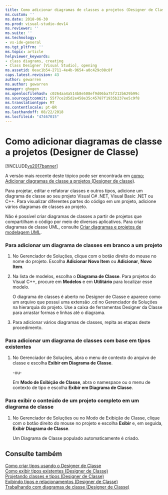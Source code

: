 ```yaml
---
title: Como adicionar diagramas de classes a projetos (Designer de Classe) | Microsoft Docs
ms.custom: ''
ms.date: 2018-06-30
ms.prod: visual-studio-dev14
ms.reviewer: ''
ms.suite: ''
ms.technology:
- vs-ide-general
ms.tgt_pltfrm: ''
ms.topic: article
helpviewer_keywords:
- class diagrams, creating
- Class Designer [Visual Studio], opening
ms.assetid: 0eac1b54-2711-4e4b-9654-a0c429c08c8f
caps.latest.revision: 43
author: gewarren
ms.author: gewarren
manager: ghogen
ms.openlocfilehash: c0264aa4a514b8e508ef9d06ba75f212b629b99c
ms.sourcegitcommit: 55f7ce2d5d2e458e35c45787f1935b237ee5c9f8
ms.translationtype: MT
ms.contentlocale: pt-BR
ms.lasthandoff: 08/22/2018
ms.locfileid: "47467015"
---
```

# <a name="how-to-add-class-diagrams-to-projects-class-designer"></a>Como adicionar diagramas de classe a projetos (Designer de Classe)
[!INCLUDE[vs2017banner](../includes/vs2017banner.md)]

A versão mais recente deste tópico pode ser encontrada em [como: Adicionar diagramas de classe a projetos (Designer de classe)](https://docs.microsoft.com/visualstudio/ide/how-to-add-class-diagrams-to-projects-class-designer).  
  
Para projetar, editar e refatorar classes e outros tipos, adicione um diagrama de classe ao seu projeto Visual C# .NET, Visual Basic .NET ou C++. Para visualizar diferentes partes do código em um projeto, adicione vários diagramas de classes ao projeto.  
  
 Não é possível criar diagramas de classes a partir de projetos que compartilham o código por meio de diversos aplicativos. Para criar diagramas de classe UML, consulte [Criar diagramas e projetos de modelagem UML](../modeling/create-uml-modeling-projects-and-diagrams.md).  
  
### <a name="to-add-a-blank-class-diagram-to-a-project"></a>Para adicionar um diagrama de classes em branco a um projeto  
  
1.  No Gerenciador de Soluções, clique com o botão direito do mouse no nome do projeto. Escolha **Adicionar Novo Item** ou **Adicionar**, **Novo Item**.  
  
2.  Na lista de modelos, escolha o **Diagrama de Classe**. Para projetos do Visual C++, procure em **Modelos** e em **Utilitário** para localizar esse modelo.  
  
     O diagrama de classes é aberto no Designer de Classe e aparece como um arquivo que possui uma extensão .cd no Gerenciador de Soluções na hierarquia do projeto. Use a caixa de ferramentas Designer da Classe para arrastar formas e linhas até o diagrama.  
  
3.  Para adicionar vários diagramas de classes, repita as etapas deste procedimento.  
  
### <a name="to-add-a-class-diagram-based-on-existing-types"></a>Para adicionar um diagrama de classes com base em tipos existentes  
  
1.  No Gerenciador de Soluções, abra o menu de contexto do arquivo de classe e escolha **Exibir em Diagrama de Classe**.  
  
     -ou-  
  
     Em **Modo de Exibição de Classe**, abra o namespace ou o menu de contexto de tipo e escolha **Exibir em Diagrama de Classe**.  
  
### <a name="to-display-the-contents-of-a-complete-project-in-a-class-diagram"></a>Para exibir o conteúdo de um projeto completo em um diagrama de classe  
  
1.  No Gerenciador de Soluções ou no Modo de Exibição de Classe, clique com o botão direito do mouse no projeto e escolha **Exibir** e, em seguida, **Exibir Diagrama de Classe**.  
  
     Um Diagrama de Classe populado automaticamente é criado.  
  
## <a name="see-also"></a>Consulte também  
 [Como criar tipos usando o Designer de Classe](../ide/how-to-create-types-by-using-class-designer.md)   
 [Como exibir tipos existentes (Designer de Classe)](../ide/how-to-view-existing-types-class-designer.md)   
 [Projetando classes e tipos (Designer de Classe)](../ide/designing-classes-and-types-class-designer.md)   
 [Exibindo tipos e relacionamentos (Designer de Classe)](../ide/viewing-types-and-relationships-class-designer.md)   
 [Trabalhando com diagramas de classe (Designer de Classe)](../ide/working-with-class-diagrams-class-designer.md)



